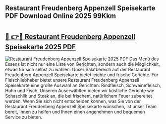 ## Restaurant Freudenberg Appenzell Speisekarte PDF Download Online 2025 99Kkm

# <h2><a href="http://gcbyhi6.nevu.top/?p=Restaurant+Freudenberg+Appenzell+Speisekarte">🔗 👉🔴 Restaurant Freudenberg Appenzell Speisekarte 2025 PDF</a></h2>

[![Restaurant Freudenberg Appenzell Speisekarte 2025 PDF](https://i.imgur.com/dBaPXMq.png)](http://gcbyhi6.nevu.top/?p=Restaurant+Freudenberg+Appenzell+Speisekarte)
Das Menü des Essens ist nicht nur eine Liste von Gerichten, sondern auch die Möglichkeit, etwas für sich selbst zu wählen. Unser Salatbereich auf der Restaurant Freudenberg Appenzell Speisekarte bietet leichte und frische Gerichte. Für Fleischliebhaber bietet unsere Restaurant Freudenberg Appenzell Speisekarte eine große Auswahl an Gerichten: Rindfleisch, Schweinefleisch, Huhn und Fisch. Unseren Auserwählten bieten wir köstliche Gerichte wie Schaschlik und Steak an, die bei frischem, natürlichem Feuer zubereitet werden. Wenn Sie sich nicht entscheiden können, was Sie von der Restaurant Freudenberg Appenzell Speisekarte wünschen, ist unser Team bereit, Ihnen zu helfen und Ihnen einen angenehmen und bequemen Service zu bieten.
